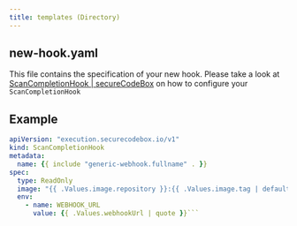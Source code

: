```yaml
---
title: templates (Directory)
---
```


## new-hook.yaml

This file contains the specification of your new hook. Please take a look at [ScanCompletionHook | secureCodeBox](/docs/api/crds/scan-completion-hook) on how to configure your `ScanCompletionHook`

## Example

```yaml
apiVersion: "execution.securecodebox.io/v1"
kind: ScanCompletionHook
metadata:
  name: {{ include "generic-webhook.fullname" . }}
spec:
  type: ReadOnly
  image: "{{ .Values.image.repository }}:{{ .Values.image.tag | default .Chart.Version }}"
  env:
    - name: WEBHOOK_URL
      value: {{ .Values.webhookUrl | quote }}```

